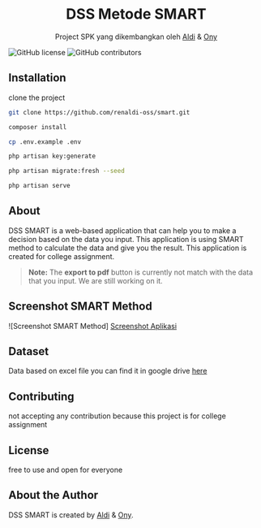 <h1 align="center">DSS Metode SMART</h1>
<p align="center">Project SPK yang dikembangkan oleh <a href="https://github.com/renaldi-oss"> Aldi</a> & <a href="https://github.com/onynovianti"> Ony</a> </p>
<p align="center">

![GitHub license](https://img.shields.io/github/license/Naereen/StrapDown.js.svg)
![GitHub contributors](https://img.shields.io/github/contributors/renaldi-oss/smart.svg)

</p>

## Installation
clone the project
```bash
git clone https://github.com/renaldi-oss/smart.git  
```
```bash
composer install
```
```bash
cp .env.example .env
```
```bash
php artisan key:generate
```
```bash
php artisan migrate:fresh --seed
```
```bash
php artisan serve
```

## About
DSS SMART is a web-based application that can help you to make a decision based on the data you input. This application is using SMART method to calculate the data and give you the result. This application is created for college assignment.
> **Note:** The **export to pdf** button is currently not match with the data that you input. We are still working on it.

## Screenshot SMART Method
![Screenshot SMART Method]
<a link href="https://drive.google.com/file/d/1anpS-lqxYcLZkzel2rvxhrEfg46uqp67/view?usp=share_link">Screenshot Aplikasi</a>

## Dataset
Data based on excel file you can find it in google drive <a href="https://docs.google.com/spreadsheets/d/1SBPqudjSR2Atde_ZuHN7WRjummOgMItF/edit?usp=share_link&ouid=104273544754647004878&rtpof=true&sd=true ">here</a>

## Contributing
not accepting any contribution because this project is for college assignment

## License
free to use and open for everyone

## About the Author
DSS SMART is created by <a href="https://www.linkedin.com/in/reynaldi-fakhri-pratama-264575208/">Aldi</a> & <a href="https://www.linkedin.com/in/onynovianti/">Ony</a>. 